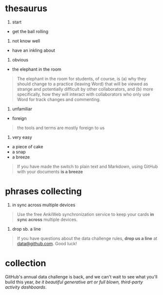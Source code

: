# thesaurus
1. start
 * get the ball rolling

1. not know well 
 * have an inkling about

1. obvious
 * the elephant in the room

 > The elephant in the room for students, of course, is (a) why they should change to a practice (leaving Word) that will be viewed as strange and potentially difficult by other collaborators, and (b) more specifically, how they will interact with collaborators who only use Word for track changes and commenting.

1. unfamiliar
 * foreign

 > the tools and terms are mostly foreign to us

1. very easy
 * a piece of cake
 * a snap
 * a breeze
 
 > If you have made the switch to plain text and Markdown, using GitHub with your documents **is a breeze**
 

# phrases collecting
1. in sync across multiple devices

 > Use the free AnkiWeb synchronization service to keep your cards **in sync across** multiple devices. 
  
1. drop sb. a line

 > If you have questions about the data challenge rules, **drop us a line** at data@github.com. Good luck!
  



# collection

GitHub's annual data challenge is back, and we can't wait to see what you'll build this year, *be it beautiful generative art or full blown, third-party activity dashboards*. 



